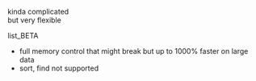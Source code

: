 kinda complicated  
but very flexible

list_BETA   
- full memory control that might break but up to 1000% faster on large data
- sort, find not supported
